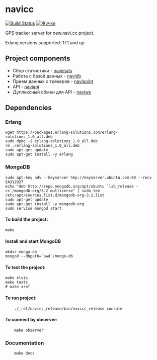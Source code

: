 navicc
======
[![Build Status](https://travis-ci.org/baden/navicc.png)](https://travis-ci.org/baden/navicc)
[![Жучки](https://badge.waffle.io/baden/navicc.svg?label=ready&title=Ready)](http://waffle.io/baden/navicc)

GPS tracker server for new.navi.cc project.

Erlang versions supported: 17.1 and up

## Project components

* Сбор статистики - [navistats](https://github.com/baden/navistats)
* Работа с базой данных - [navidb](https://github.com/baden/navidb)
* Прием данных с трекеров - [navipoint](https://github.com/baden/navipoint)
* API - [naviapi](https://github.com/baden/naviapi)
* Дуплексный обмен для API - [naviws](https://github.com/baden/naviws)

## Dependencies

### Erlang

```shell
wget https://packages.erlang-solutions.com/erlang-solutions_1.0_all.deb
sudo dpkg -i erlang-solutions_1.0_all.deb
rm ./erlang-solutions_1.0_all.deb
sudo apt-get update
sudo apt-get install -y erlang
```

### MongoDB

```shell
sudo apt-key adv --keyserver hkp://keyserver.ubuntu.com:80 --recv EA312927
echo "deb http://repo.mongodb.org/apt/ubuntu `lsb_release -cs`/mongodb-org/3.2 multiverse" | sudo tee /etc/apt/sources.list.d/mongodb-org-3.2.list
sudo apt-get update
sudo apt-get install -y mongodb-org
sudo servise mongod start
```

#### To build the project:

```shell
make
```

#### Install and start MongoDB

    mkdir mongo-db
    mongod --dbpath=`pwd`/mongo-db

#### To test the project:

```shell
make elvis
make tests
# make xref
```

#### To run project:

```
    ./_rel/navicc_release/bin/navicc_release console
```

#### To connect by observer:

```shell
    make observer
```

### Documentation

```shell
    make docs
```
